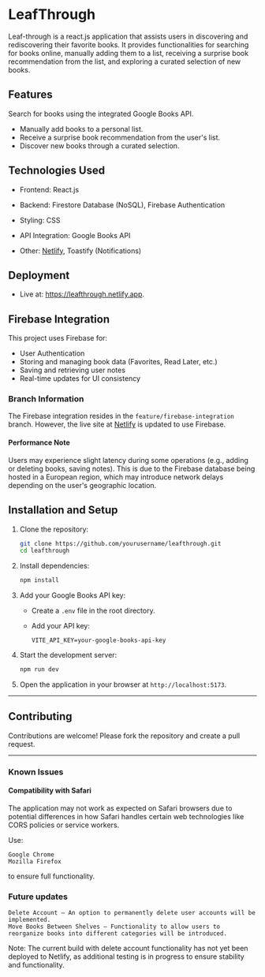 # LeafThrough

Leaf-through is a react.js application that assists users in discovering and rediscovering their favorite books. It provides functionalities for searching for books online, manually adding them to a list, receiving a surprise book recommendation from the list, and exploring a curated selection of new books.

## Features

Search for books using the integrated Google Books API. 
* Manually add books to a personal list. 
* Receive a surprise book recommendation from the user's list. 
* Discover new books through a curated selection.

## Technologies Used

- Frontend: React.js 

- Backend: Firestore Database (NoSQL), Firebase Authentication
    
- Styling: CSS 
    
- API Integration: Google Books API
    
- Other: [Netlify](https://www.netlify.com/), Toastify (Notifications)

## Deployment

- Live at: https://leafthrough.netlify.app.

## Firebase Integration
This project uses Firebase for:
- User Authentication
- Storing and managing book data (Favorites, Read Later, etc.)
- Saving and retrieving user notes
- Real-time updates for UI consistency

### Branch Information
The Firebase integration resides in the `feature/firebase-integration` branch. However, the live site at [Netlify](https://leafthrough.netlify.app) is updated to use Firebase.

#### Performance Note
Users may experience slight latency during some operations (e.g., adding or deleting books, saving notes). This is due to the Firebase database being hosted in a European region, which may introduce network delays depending on the user's geographic location.

## Installation and Setup

1. Clone the repository:
    
    ```bash
    git clone https://github.com/yourusername/leafthrough.git
    cd leafthrough
    ```
    
2. Install dependencies:
    
    ```bash
    npm install
    ```
    
3. Add your Google Books API key:
    
    - Create a `.env` file in the root directory.
    - Add your API key:
        
        ```
        VITE_API_KEY=your-google-books-api-key
        ```
        
4. Start the development server:
    
    ```bash
    npm run dev
    ```
    
5. Open the application in your browser at `http://localhost:5173`.
    
---

## Contributing

Contributions are welcome! Please fork the repository and create a pull request.

---
### Known Issues
#### Compatibility with Safari

The application may not work as expected on Safari browsers due to potential differences in how Safari handles certain web technologies like CORS policies or service workers.

Use:

    Google Chrome
    Mozilla Firefox

to ensure full functionality.

### Future updates

    Delete Account – An option to permanently delete user accounts will be implemented.
    Move Books Between Shelves – Functionality to allow users to reorganize books into different categories will be introduced.

Note: The current build with delete account functionality has not yet been deployed to Netlify, as additional testing is in progress to ensure stability and functionality.
